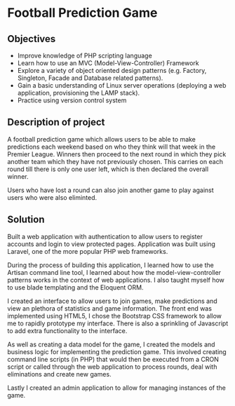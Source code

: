# Football Prediction Game

## Objectives

* Improve knowledge of PHP scripting language
* Learn how to use an MVC (Model-View-Controller) Framework
* Explore a variety of object oriented design patterns (e.g. Factory, Singleton, Facade and Database related patterns).
* Gain a basic understanding of Linux server operations (deploying a web application, provisioning the LAMP stack).
* Practice using version control system

## Description of project
 
A football prediction game which allows users to be able to make predictions each weekend based on who they think will that week in the Premier League. Winners then proceed to the next round in which they pick another team which they have not previously chosen. This carries on each round till there is only one user left, which is then declared the overall winner. 

Users who have lost a round can also join another game to play against users who were also eliminted.

## Solution

Built a web application with authentication to allow users to register accounts and login to view protected pages. Application was built using Laravel, one of the more popular PHP web frameworks.

During the process of building this application, I learned how to use the Artisan command line tool, I learned about how the model-view-controller patterns works in the context of web applications. I also taught myself how to use blade templating and the Eloquent ORM.

I created an interface to allow users to join games, make predictions and view an plethora of statistics and game information. The front end was implemented using HTML5, I chose the Bootstrap CSS framework to allow me to rapidly prototype my interface. There is also a sprinkling of Javascript to add extra functionality to the interface.

As well as creating a data model for the game, I created the models and business logic for implementing the prediction game. This involved creating command line scripts (in PHP) that would then be executed from a CRON script or called through the web application to process rounds, deal with eliminations and create new games.

Lastly I created an admin application to allow for managing instances of the game.
